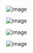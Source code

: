 ![image](https://github.com/user-attachments/assets/6b88e198-8462-4319-85ca-edd6d3bd4f52)

![image](https://github.com/user-attachments/assets/6b968c16-f452-4cd1-9238-b12210be565f)

![image](https://github.com/user-attachments/assets/4edde293-0c73-46ca-a260-643cf1f34e4e)

![image](https://github.com/user-attachments/assets/a7dcee19-858d-4fa2-83e8-2321e5ba1d02)

